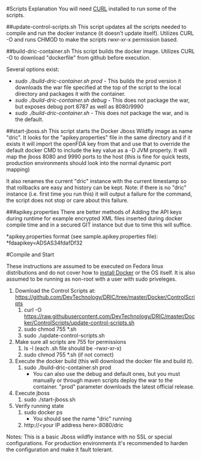 #Scripts Explanation
You will need [CURL](http://curl.haxx.se/docs/manual.html) installed to run some of the scripts.

##update-control-scripts.sh
This script updates all the scripts needed to compile and run the docker instance (it doesn't update itself). Utilizes CURL -O and runs CHMOD to make the scripts rwxr-xr-x permission based.

##build-dric-container.sh
This script builds the docker image. Utilizes CURL -O to download "dockerfile" from github before execution.

Several options exist:
 * *sudo ./build-dric-container.sh prod* - This builds the prod version it downloads the war file specified at the top of the script to the local directory and packages it with the container.
 * *sudo ./build-dric-container.sh debug* - This does not package the war, but exposes debug port 8787 as well as 8080/9990
 * *sudo ./build-dric-container.sh* - This does not package the war, and is the default.

##start-jboss.sh
This script starts the Docker Jboss Wildfly image as name "dric". It looks for the "apikey.properties" file in the same directory and if it exists it will import the openFDA key from that and use that to override the default docker CMD to include the key value as a -D JVM property. It will map the jboss 8080 and 9990 ports to the host (this is fine for quick tests, production environments should look into the normal dynamic port mapping)

It also renames the current "dric" instance with the current timestamp so that rollbacks are easy and history can be kept. Note: if there is no "dric" instance (i.e. first time you run this) it will output a failure for the command, the script does not stop or care about this failure.

###apikey.properties
There are better methods of Adding the API keys during runtime for example encrypted XML files inserted during docker compile time and in a secured GIT instance but due to time this will suffice.

 *apikey.properties format (see sample.apikey.properties file):
  *fdaapikey=ADSAS34fdafDf32

#Compile and Start

These instructions are assumed to be executed on Fedora linux distributions and 
do not cover how to [install Docker](https://docs.docker.com/installation/) or the OS itself. It is also assumed to be running as non-root with a user with sudo priveleges.

1. Download the Control Scripts at: https://github.com/DevTechnology/DRIC/tree/master/Docker/ControlScripts
	1. curl -O https://raw.githubusercontent.com/DevTechnology/DRIC/master/Docker/ControlScripts/update-control-scripts.sh
	2. sudo chmod 755 *.sh
	3. sudo ./update-control-scripts.sh
2. Make sure all scripts are 755 for permissions
	1. ls -l (each .sh file should be -rwxr-xr-x)
	2. sudo chmod 755 *.sh (if not correct)
3. Execute the docker build (this will download the docker file and build it).
	1. sudo ./build-dric-container.sh prod
		* You can also use the debug and default ones, but you must manually or through maven scripts deploy the war to the container. "prod" parameter downloads the latest official release.
4. Execute jboss
	1. sudo ./start-jboss.sh
5. Verify running state
	1. sudo docker ps
		* You should see the name "dric" running
	2. http://\<your IP address here>:8080/dric

Notes: This is a basic Jboss wildfly instance with no SSL or special configurations. For production 
		environments it's recommended to harden the configuration and make it fault tolerant.
